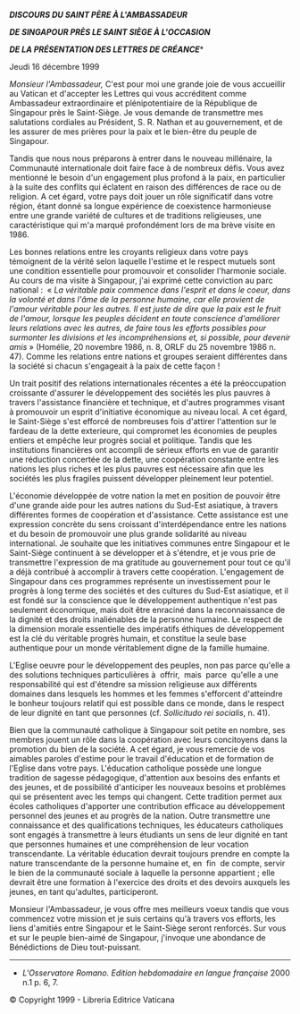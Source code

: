 ***DISCOURS DU SAINT PÈRE À L'AMBASSADEUR***

***DE SINGAPOUR PRÈS LE SAINT SIÈGE À L'OCCASION***

***DE LA PRÉSENTATION DES LETTRES DE CRÉANCE****

Jeudi 16 décembre 1999

*Monsieur l'Ambassadeur,* C'est pour moi une grande joie de vous accueillir au Vatican et d'accepter les Lettres qui vous accréditent comme Ambassadeur extraordinaire et plénipotentiaire de la République de Singapour près le Saint-Siège. Je vous demande de transmettre mes salutations cordiales au Président, S. R. Nathan et au gouvernement, et de les assurer de mes prières pour la paix et le bien-être du peuple de Singapour.

Tandis que nous nous préparons à entrer dans le nouveau millénaire, la Communauté internationale doit faire face à de nombreux défis. Vous avez mentionné le besoin d'un engagement plus profond à la paix, en particulier à la suite des conflits qui éclatent en raison des différences de race ou de religion. A cet égard, votre pays doit jouer un rôle significatif dans votre région, étant donné sa longue expérience de coexistence harmonieuse entre une grande variété de cultures et de traditions religieuses, une caractéristique qui m'a marqué profondément lors de ma brève visite en 1986.

Les bonnes relations entre les croyants religieux dans votre pays témoignent de la vérité selon laquelle l'estime et le respect mutuels sont une condition essentielle pour promouvoir et consolider l'harmonie sociale. Au cours de ma visite à Singapour, j'ai exprimé cette conviction au parc national :  « *La véritable paix commence dans l'esprit et dans le coeur, dans la volonté et dans l'âme de la personne humaine, car elle provient de l'amour véritable pour les autres. Il est juste de dire que la paix est le fruit de l'amour, lorsque les peuples décident en toute conscience d'améliorer leurs relations avec les autres, de faire tous les efforts possibles pour surmonter les divisions et les incompréhensions et, si possible, pour devenir amis* » (Homélie, 20 novembre 1986, n. 8, ORLF du 25 novembre 1986 n. 47). Comme les relations entre nations et groupes seraient différentes dans la société si chacun s'engageait à la paix de cette façon !

Un trait positif des relations internationales récentes a été la préoccupation croissante d'assurer le développement des sociétés les plus pauvres à travers l'assistance financière et technique, et d'autres programmes visant à promouvoir un esprit d'initiative économique au niveau local. A cet égard, le Saint-Siège s'est efforcé de nombreuses fois d'attirer l'attention sur le fardeau de la dette exterieure, qui compromet les économies de peuples entiers et empêche leur progrès social et politique. Tandis que les institutions financières ont accompli de sérieux efforts en vue de garantir une réduction concertée de la dette, une coopération constante entre les nations les plus riches et les plus pauvres est nécessaire afin que les sociétés les plus fragiles puissent développer pleinement leur potentiel.

L'économie développée de votre nation la met en position de pouvoir être d'une grande aide pour les autres nations du Sud-Est asiatique, à travers différentes formes de coopération et d'assistance. Cette assistance est une expression concrète du sens croissant d'interdépendance entre les nations et du besoin de promouvoir une plus grande solidarité au niveau international. Je souhaite que les initiatives communes entre Singapour et le Saint-Siège continuent à se développer et à s'étendre, et je vous prie de transmettre l'expression de ma gratitude au gouvernement pour tout ce qu'il a déjà contribué à accomplir à travers cette coopération. L'engagement de Singapour dans ces programmes représente un investissement pour le progrès à long terme des sociétés et des cultures du Sud-Est asiatique, et il est fondé sur la conscience que le développement authentique n'est pas seulement économique, mais doit être enraciné dans la reconnaissance de la dignité et des droits inaliénables de la personne humaine. Le respect de la dimension morale essentielle des impératifs éthiques de développement est la clé du véritable progrès humain, et constitue la seule base authentique pour un monde véritablement digne de la famille humaine.

L'Eglise oeuvre pour le développement des peuples, non pas parce qu'elle a des solutions techniques particulières à  offrir,  mais  parce  qu'elle a une responsabilité qui est d'étendre sa mission religieuse aux différents domaines dans lesquels les hommes et les femmes s'efforcent d'atteindre le bonheur toujours relatif qui est possible dans ce monde, dans le respect de leur dignité en tant que personnes (cf. *Sollicitudo rei socialis*, n. 41).

Bien que la communauté catholique à Singapour soit petite en nombre, ses membres jouent un rôle dans la coopération avec leurs concitoyens dans la promotion du bien de la société. A cet égard, je vous remercie de vos aimables paroles d'estime pour le travail d'éducation et de formation de l'Eglise dans votre pays. L'éducation catholique possède une longue tradition de sagesse pédagogique, d'attention aux besoins des enfants et des jeunes, et de possibilité d'anticiper les nouveaux besoins et problèmes qui se présentent avec les temps qui changent. Cette tradition permet aux écoles catholiques d'apporter une contribution efficace au développement personnel des jeunes et au progrès de la nation. Outre transmettre une connaissance et des qualifications techniques, les éducateurs catholiques sont engagés à transmettre à leurs étudiants un sens de leur dignité en tant que personnes humaines et une compréhension de leur vocation transcendante. La véritable éducation devrait toujours prendre en compte la nature transcendante de la personne humaine et, en  fin  de compte, servir le bien de la communauté sociale à laquelle la personne appartient ; elle devrait être une formation à l'exercice des droits et des devoirs auxquels les jeunes, en tant qu'adultes, participeront.

Monsieur l'Ambassadeur, je vous offre mes meilleurs voeux tandis que vous commencez votre mission et je suis certains qu'à travers vos efforts, les liens d'amitiés entre Singapour et le Saint-Siège seront renforcés. Sur vous et sur le peuple bien-aimé de Singapour, j'invoque une abondance de Bénédictions de Dieu tout-puissant.

* * *

* *L'Osservatore Romano. Edition hebdomadaire en langue française* 2000 n.1 p. 6, 7.

© Copyright 1999 - Libreria Editrice Vaticana